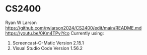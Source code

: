 # CS2400
Ryan W Larson 
https://github.com/rwlarson2024/CS2400/edit/main/README.md
https://youtu.be/0Km4TPvlYco
Currently using: 
1. Screencast-O-Matic Version 2.15.1
2. Visual Studio Code Version 1.56.2
